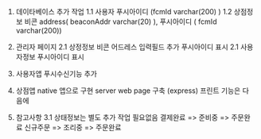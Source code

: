1. 데이타베이스 추가 작업
  1.1 사용자
    푸시아이디 (fcmId varchar(200) )
  1.2 상점정보
    비콘 address( beaconAddr varchar(20) ), 푸시아이디 ( fcmId varchar(200))
  
2. 관리자 페이지
  2.1 상정정보
    비콘 어드레스 입력필드 추가
    푸시아이디 표시
  2.1 사용자정보
    푸시아이디 표시
3. 사용자앱
  푸시수신기능 추가
4. 상점앱
  native 앱으로 구현
  server web page 구축 (express)
  프린트 기능은 다음에 
5. 참고사항
  3.1 상태정보는 별도 추가 작업 필요없음 
  결제완료 => 준비중 => 주문완료
  신규주문 => 조리중 => 주문완료 
  
